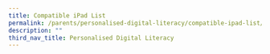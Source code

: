 ```yaml
---
title: Compatible iPad List
permalink: /parents/personalised-digital-literacy/compatible-ipad-list/
description: ""
third_nav_title: Personalised Digital Literacy
---
```

